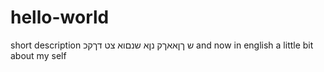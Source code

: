 # hello-world
short description
ש ךןאאךק נןא שנםוא צט דךקכ
and now in english
a little bit about my self
